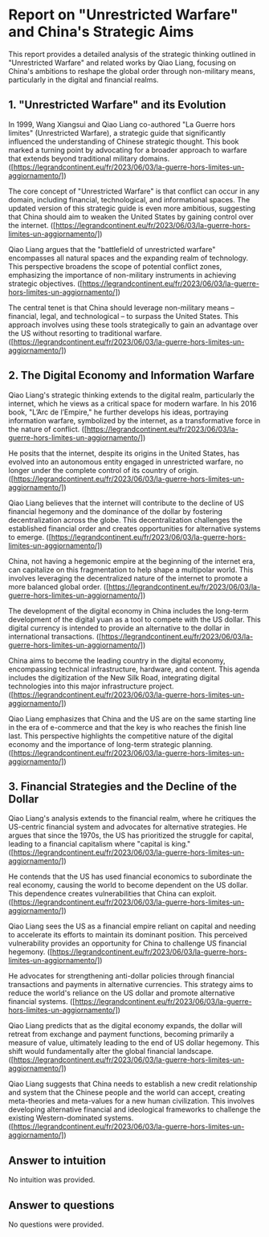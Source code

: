 # Report on "Unrestricted Warfare" and China's Strategic Aims

This report provides a detailed analysis of the strategic thinking outlined in "Unrestricted Warfare" and related works by Qiao Liang, focusing on China's ambitions to reshape the global order through non-military means, particularly in the digital and financial realms.

## 1. "Unrestricted Warfare" and its Evolution

In 1999, Wang Xiangsui and Qiao Liang co-authored "La Guerre hors limites" (Unrestricted Warfare), a strategic guide that significantly influenced the understanding of Chinese strategic thought. This book marked a turning point by advocating for a broader approach to warfare that extends beyond traditional military domains. ([https://legrandcontinent.eu/fr/2023/06/03/la-guerre-hors-limites-un-aggiornamento/])

The core concept of "Unrestricted Warfare" is that conflict can occur in any domain, including financial, technological, and informational spaces. The updated version of this strategic guide is even more ambitious, suggesting that China should aim to weaken the United States by gaining control over the internet. ([https://legrandcontinent.eu/fr/2023/06/03/la-guerre-hors-limites-un-aggiornamento/])

Qiao Liang argues that the "battlefield of unrestricted warfare" encompasses all natural spaces and the expanding realm of technology. This perspective broadens the scope of potential conflict zones, emphasizing the importance of non-military instruments in achieving strategic objectives. ([https://legrandcontinent.eu/fr/2023/06/03/la-guerre-hors-limites-un-aggiornamento/])

The central tenet is that China should leverage non-military means – financial, legal, and technological – to surpass the United States. This approach involves using these tools strategically to gain an advantage over the US without resorting to traditional warfare. ([https://legrandcontinent.eu/fr/2023/06/03/la-guerre-hors-limites-un-aggiornamento/])

## 2. The Digital Economy and Information Warfare

Qiao Liang's strategic thinking extends to the digital realm, particularly the internet, which he views as a critical space for modern warfare. In his 2016 book, "L’Arc de l’Empire," he further develops his ideas, portraying information warfare, symbolized by the internet, as a transformative force in the nature of conflict. ([https://legrandcontinent.eu/fr/2023/06/03/la-guerre-hors-limites-un-aggiornamento/])

He posits that the internet, despite its origins in the United States, has evolved into an autonomous entity engaged in unrestricted warfare, no longer under the complete control of its country of origin. ([https://legrandcontinent.eu/fr/2023/06/03/la-guerre-hors-limites-un-aggiornamento/])

Qiao Liang believes that the internet will contribute to the decline of US financial hegemony and the dominance of the dollar by fostering decentralization across the globe. This decentralization challenges the established financial order and creates opportunities for alternative systems to emerge. ([https://legrandcontinent.eu/fr/2023/06/03/la-guerre-hors-limites-un-aggiornamento/])

China, not having a hegemonic empire at the beginning of the internet era, can capitalize on this fragmentation to help shape a multipolar world. This involves leveraging the decentralized nature of the internet to promote a more balanced global order. ([https://legrandcontinent.eu/fr/2023/06/03/la-guerre-hors-limites-un-aggiornamento/])

The development of the digital economy in China includes the long-term development of the digital yuan as a tool to compete with the US dollar. This digital currency is intended to provide an alternative to the dollar in international transactions. ([https://legrandcontinent.eu/fr/2023/06/03/la-guerre-hors-limites-un-aggiornamento/])

China aims to become the leading country in the digital economy, encompassing technical infrastructure, hardware, and content. This agenda includes the digitization of the New Silk Road, integrating digital technologies into this major infrastructure project. ([https://legrandcontinent.eu/fr/2023/06/03/la-guerre-hors-limites-un-aggiornamento/])

Qiao Liang emphasizes that China and the US are on the same starting line in the era of e-commerce and that the key is who reaches the finish line last. This perspective highlights the competitive nature of the digital economy and the importance of long-term strategic planning. ([https://legrandcontinent.eu/fr/2023/06/03/la-guerre-hors-limites-un-aggiornamento/])

## 3. Financial Strategies and the Decline of the Dollar

Qiao Liang's analysis extends to the financial realm, where he critiques the US-centric financial system and advocates for alternative strategies. He argues that since the 1970s, the US has prioritized the struggle for capital, leading to a financial capitalism where "capital is king." ([https://legrandcontinent.eu/fr/2023/06/03/la-guerre-hors-limites-un-aggiornamento/])

He contends that the US has used financial economics to subordinate the real economy, causing the world to become dependent on the US dollar. This dependence creates vulnerabilities that China can exploit. ([https://legrandcontinent.eu/fr/2023/06/03/la-guerre-hors-limites-un-aggiornamento/])

Qiao Liang sees the US as a financial empire reliant on capital and needing to accelerate its efforts to maintain its dominant position. This perceived vulnerability provides an opportunity for China to challenge US financial hegemony. ([https://legrandcontinent.eu/fr/2023/06/03/la-guerre-hors-limites-un-aggiornamento/])

He advocates for strengthening anti-dollar policies through financial transactions and payments in alternative currencies. This strategy aims to reduce the world's reliance on the US dollar and promote alternative financial systems. ([https://legrandcontinent.eu/fr/2023/06/03/la-guerre-hors-limites-un-aggiornamento/])

Qiao Liang predicts that as the digital economy expands, the dollar will retreat from exchange and payment functions, becoming primarily a measure of value, ultimately leading to the end of US dollar hegemony. This shift would fundamentally alter the global financial landscape. ([https://legrandcontinent.eu/fr/2023/06/03/la-guerre-hors-limites-un-aggiornamento/])

Qiao Liang suggests that China needs to establish a new credit relationship and system that the Chinese people and the world can accept, creating meta-theories and meta-values for a new human civilization. This involves developing alternative financial and ideological frameworks to challenge the existing Western-dominated systems. ([https://legrandcontinent.eu/fr/2023/06/03/la-guerre-hors-limites-un-aggiornamento/])

## Answer to intuition

No intuition was provided.

## Answer to questions

No questions were provided.